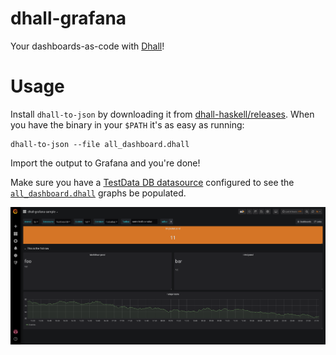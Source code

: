 # dhall-grafana

Your dashboards-as-code with [Dhall](https://dhall-lang.org/)!

# Usage

Install `dhall-to-json` by downloading it from [dhall-haskell/releases](https://github.com/dhall-lang/dhall-haskell/releases). When you have the binary in your `$PATH` it's as easy as running:

```
dhall-to-json --file all_dashboard.dhall
```

Import the output to Grafana and you're done!

Make sure you have a [TestData DB datasource](https://grafana.com/docs/features/datasources/testdata/) configured to see the [`all_dashboard.dhall`](./all_dashboard.dhall) graphs be populated.

![all_dashboard_sample.png](docs/screenshots/all_dashboard_sample.png)
